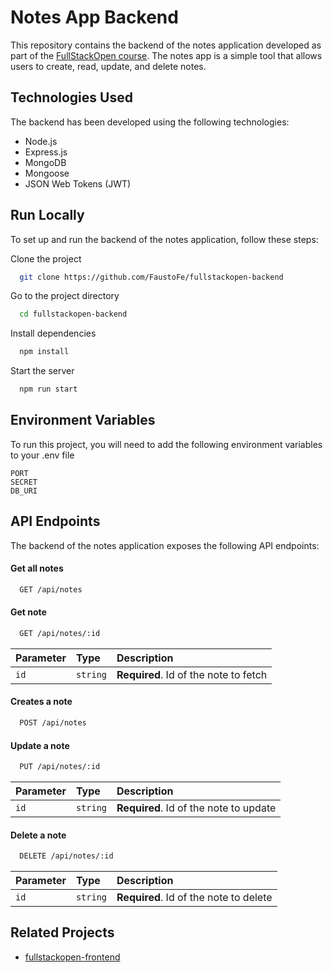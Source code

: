 # Notes App Backend
This repository contains the backend of the notes application developed as part of the [FullStackOpen course](fullstackopen.com). The notes app is a simple tool that allows users to create, read, update, and delete notes.

## Technologies Used
The backend has been developed using the following technologies:

- Node.js
- Express.js
- MongoDB
- Mongoose
- JSON Web Tokens (JWT)

## Run Locally
To set up and run the backend of the notes application, follow these steps:

Clone the project

```bash
  git clone https://github.com/FaustoFe/fullstackopen-backend
```

Go to the project directory

```bash
  cd fullstackopen-backend
```

Install dependencies

```bash
  npm install
```

Start the server

```bash
  npm run start
```

## Environment Variables

To run this project, you will need to add the following environment variables to your .env file

`PORT`\
`SECRET`\
`DB_URI`

## API Endpoints
The backend of the notes application exposes the following API endpoints:

#### Get all notes

```bash
  GET /api/notes
```

#### Get note

```bash
  GET /api/notes/:id
```
| Parameter | Type     | Description                           |
| :-------- | :------- | :------------------------------------ |
| `id`      | `string` | **Required**. Id of the note to fetch |

#### Creates a note

```bash
  POST /api/notes
```

#### Update a note

```bash
  PUT /api/notes/:id
```
| Parameter | Type     | Description                            |
| :-------- | :------- | :------------------------------------- |
| `id`      | `string` | **Required**. Id of the note to update |

#### Delete a note

```bash
  DELETE /api/notes/:id
```
| Parameter | Type     | Description                            |
| :-------- | :------- | :------------------------------------- |
| `id`      | `string` | **Required**. Id of the note to delete |

## Related Projects
 - [fullstackopen-frontend](https://github.com/FaustoFe/fullstackopen-frontend)
